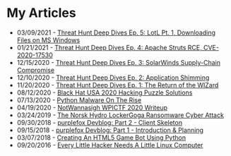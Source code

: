 # My Articles

* 03/09/2021 - [Threat Hunt Deep Dives Ep. 5: LotL Pt. 1, Downloading Files on MS Windows](https://www.cyborgsecurity.com/cyborg_labs/living-off-the-land-downloading-files-on-microsoft-windows/)
* 01/21/2021 - [Threat Hunt Deep Dives Ep. 4: Apache Struts RCE, CVE-2020-17530](https://www.cyborgsecurity.com/cyborg_labs/threat-hunt-deep-dives-apache-struts-rce-cve-2020-17530/)
* 12/15/2020 - [Threat Hunt Deep Dives Ep. 3: SolarWinds Supply-Chain Compromise](https://www.cyborgsecurity.com/cyborg_labs/threat-hunt-deep-dives-solarwinds-supply-chain-compromise-solorigate-sunburst-backdoor/)
* 12/10/2020 - [Threat Hunt Deep Dives Ep. 2: Application Shimming](https://www.cyborgsecurity.com/cyborg_labs/threat-hunt-deep-dives-application-shimming/)
* 11/20/2020 - [Threat Hunt Deep Dives Ep. 1: The Return of the WIZard](https://www.cyborgsecurity.com/cyborg_labs/threat-hunt-deep-dives-episode-1/)
* 08/12/2020 - [Black Hat USA 2020 Hacking Puzzle Solutions](https://www.cyborgsecurity.com/black-hat-usa-2020-hacking-puzzle-solutions/)
* 07/13/2020 - [Python Malware On The Rise](https://www.cyborgsecurity.com/python-malware-on-the-rise/)
* 04/19/2020 - [NotWannasigh WPICTF 2020 Writeup](articles/04-notwannasigh-wpictf-2020-writeup.md)
* 03/24/2019 - [The Norsk Hydro LockerGoga Ransomware Cyber Attack](https://swimlane.com/blog/norsk-hydro-ransomware-attack/)
* 09/30/2018 - [purplefox Devblog: Part 2 - Client Skeleton](articles/03-purplefox-devblog-part-2.md)
* 09/15/2018 - [purplefox Devblog: Part 1 - Introduction & Planning](articles/02-purplefox-devblog-part-1.md)
* 03/07/2018 - [Creating An HTML5 Game Bot Using Python](articles/01-stabbybot.md)
* 09/20/2016 - [Every Little Hacker Needs A Little Linux Computer](articles/00-little-hacker.md)
